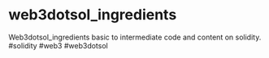 # web3dotsol_ingredients
Web3dotsol_ingredients basic to intermediate code and content on solidity. #solidity #web3 #web3dotsol
